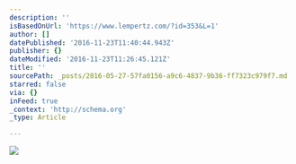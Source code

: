 ```yaml
---
description: ''
isBasedOnUrl: 'https://www.lempertz.com/?id=353&L=1'
author: []
datePublished: '2016-11-23T11:40:44.943Z'
publisher: {}
dateModified: '2016-11-23T11:26:45.121Z'
title: ''
sourcePath: _posts/2016-05-27-57fa0156-a9c6-4837-9b36-ff7323c979f7.md
starred: false
via: {}
inFeed: true
_context: 'http://schema.org'
_type: Article

---
```

![](https://www.lempertz.com/fileadmin/user_upload/Titel_1063_Afrika.jpg)